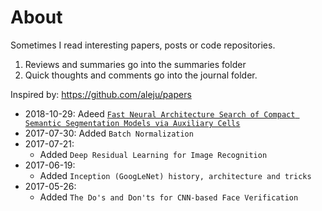 # About
Sometimes I read interesting papers, posts or code repositories.
1. Reviews and summaries go into the summaries folder
2. Quick thoughts and comments go into the journal folder.

Inspired by: https://github.com/aleju/papers

- 2018-10-29: Adeed [`Fast Neural Architecture Search of Compact Semantic Segmentation Models via Auxiliary Cells`](https://docs.google.com/document/d/1EIfui9FxBJSo4nhI0pwwO3e-XNX_fzlNyKbw6YSQpV8/edit?usp=sharing)
- 2017-07-30: Added `Batch Normalization`
- 2017-07-21: 
    - Added `Deep Residual Learning for Image Recognition`
- 2017-06-19:
    - Added `Inception (GoogLeNet) history, architecture and tricks`
- 2017-05-26: 
    - Added `The Do's and Don'ts for CNN-based Face Verification`
    
 
